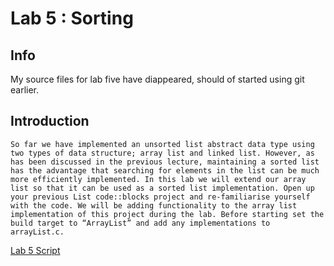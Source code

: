 # Lab 5 : Sorting

## Info
My source files for lab five have diappeared, should of started using git earlier.

## Introduction

    So far we have implemented an unsorted list abstract data type using two types of data structure; array list and linked list. However, as has been discussed in the previous lecture, maintaining a sorted list has the advantage that searching for elements in the list can be much more efficiently implemented. In this lab we will extend our array list so that it can be used as a sorted list implementation. Open up your previous List code::blocks project and re-familiarise yourself with the code. We will be adding functionality to the array list implementation of this project during the lab. Before starting set the build target to “ArrayList” and add any implementations to arrayList.c.




[Lab 5 Script ](http://www.elec.york.ac.uk/internal_web/meng/yr2/modules/DSA/DSA/Labs/Scripts/Lab5-Sorting.pdf)
